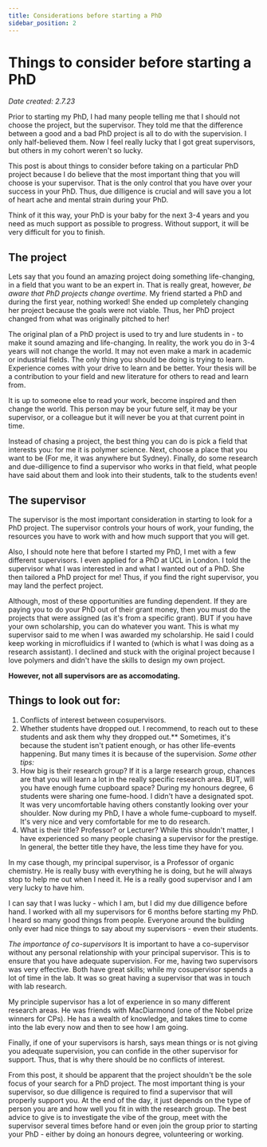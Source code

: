 ```yaml
---
title: Considerations before starting a PhD
sidebar_position: 2
---
```

# Things to consider before starting a PhD
*Date created: 2.7.23*

Prior to starting my PhD, I had many people telling me that I should not choose the project, but the supervisor. They told me that the difference between a good and a bad PhD project is all to do with the supervision. I only half-believed them. Now I feel really lucky that I got great supervisors, but others in my cohort weren't so lucky. 

This post is about things to consider before taking on a particular PhD project because I do believe that the most important thing that you will choose is your supervisor. That is the only control that you have over your success in your PhD. Thus, due dilligence is crucial and will save you a lot of heart ache and mental strain during your PhD.

Think of it this way, your PhD is your baby for the next 3-4 years and you need as much support as possible to progress. Without support, it will be very difficult for you to finish. 

## The project
Lets say that you found an amazing project doing something life-changing, in a field that you want to be an expert in. That is really great, however, *be aware that PhD projects change overtime.* My friend started a PhD and during the first year, nothing worked! She ended up completely changing her project because the goals were not viable. Thus, her PhD project changed from what was originally pitched to her!

The original plan of a PhD project is used to try and lure students in - to make it sound amazing and life-changing. In reality, the work you do in 3-4 years will not change the world. It may not even make a mark in academic or industrial fields. The only thing you should be doing is trying to learn. Experience comes with your drive to learn and be better. Your thesis will be a contribution to your field and new literature for others to read and learn from. 

It is up to someone else to read your work, become inspired and then change the world. This person may be your future self, it may be your supervisor, or a colleague but it will never be you at that current point in time. 

Instead of chasing a project, the best thing you can do is pick a field that interests you: for me it is polymer science. Next, choose a place that you want to be (For me, it was anywhere but Sydney). Finally, do some research and due-dilligence to find a supervisor who works in that field, what people have said about them and look into their students, talk to the students even!  

## The supervisor
The supervisor is the most important consideration in starting to look for a PhD project. The supervisor controls your hours of work, your funding, the resources you have to work with and how much support that you will get. 

Also, I should note here that before I started my PhD, I met with a few different supervisors. I even applied for a PhD at UCL in London. I told the supervisor what I was interested in and what I wanted out of a PhD. She then tailored a PhD project for me! Thus, if you find the right supervisor, you may land the perfect project. 

Although, most of these opportunities are funding dependent. If they are paying you to do your PhD out of their grant money, then you must do the projects that were assigned (as it's from a specific grant). BUT if you have your own scholarship, you can do whatever you want. This is what my supervisor said to me when I was awarded my scholarship. He said I could keep working in microfluidics if I wanted to (which is what I was doing as a research assistant). I declined and stuck with the original project because I love polymers and didn't have the skills to design my own project. 

**However, not all supervisors are as accomodating.**

## Things to look out for: 
1. Conflicts of interest between cosupervisors. 
2. Whether students have dropped out. I recommend, to reach out to these students and ask them why they dropped out.** Sometimes, it's because the student isn't patient enough, or has other life-events happening. But many times it is because of the supervision. 
*Some other tips:*
1. How big is their research group? If it is a large research group, chances are that you will learn a lot in the really specific research area. BUT, will you have enough fume cupboard space? 
During my honours degree, 6 students were sharing one fume-hood. I didn't have a designated spot. It was very uncomfortable having others constantly looking over your shoulder. Now during my PhD, I have a whole fume-cupboard to myself. It's very nice and very comfortable for me to do research. 
3. What is their title? Professor? or Lecturer? While this shouldn't matter, I have experienced so many people chasing a supervisor for the prestige. In general, the better title they have, the less time they have for you. 

In my case though, my principal supervisor, is a Professor of organic chemistry. He is really busy with everything he is doing, but he will always stop to help me out when I need it. He is a really good supervisor and I am very lucky to have him. 

I can say that I was lucky - which I am, but I did my due dilligence before hand. I worked with all my supervisors for 6 months before starting my PhD. I heard so many good things from people. Everyone around the building only ever had nice things to say about my supervisors - even their students.

*The importance of co-supervisors*
It is important to have a co-supervisor without any personal relationship with your principal supervisor. This is to ensure that you have adequate supervision. For me, having two supervisors was very effective. Both have great skills; while my cosupervisor spends a lot of time in the lab. It was so great having a supervisor that was in touch with lab research.

My principle supervisor has a lot of experience in so many different research areas. He was friends with MacDiarmond (one of the Nobel prize winners for CPs). He has a wealth of knowledge, and takes time to come into the lab every now and then to see how I am going. 

Finally, if one of your supervisors is harsh, says mean things or is not giving you adequate supervision, you can confide in the other supervisor for support. Thus, that is why there should be no conflicts of interest. 

From this post, it should be apparent that the project shouldn't be the sole focus of your search for a PhD project. The most important thing is your supervisor, so due dilligence is required to find a supervisor that will properly support you. At the end of the day, it just depends on the type of person you are and how well you fit in with the research group. The best advice to give is to investigate the vibe of the group, meet with the supervisor several times before hand or even join the group prior to starting your PhD - either by doing an honours degree, volunteering or working. 


